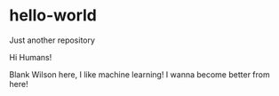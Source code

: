 # hello-world
Just another repository

Hi Humans!

Blank Wilson here, I like machine learning!
I wanna become better from here!
